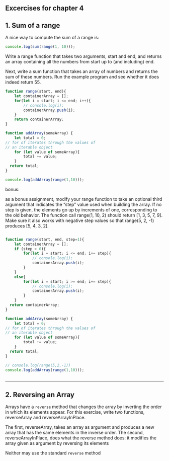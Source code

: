 ## Excercises for chapter 4 

## 1. Sum of a range 

A nice way to compute the sum of a range is:

```js 
console.log(sum(range(1, 10)));

```
Write a range function that takes two arguments, start and end, and returns
an array containing all the numbers from start up to (and including) end.

Next, write a sum function that takes an array of numbers and returns the
sum of these numbers. Run the example program and see whether it does
indeed return 55.

```js 
function range(start, end){
    let containerArray = [];
    for(let i = start; i <= end; i++){
        // console.log(i);
        containerArray.push(i);
    }
    return containerArray;
}

function addArray(someArray) {
    let total = 0;
// for of iterates through the values of 
// an iterable object
    for (let value of someArray){
        total += value;
    }
  return total;
}

console.log(addArray(range(1,10)));

```

bonus: 

as a bonus assignment, modify your range function to take an optional third
argument that indicates the “step” value used when building the array. If no
step is given, the elements go up by increments of one, corresponding to the
old behavior. The function call range(1, 10, 2) should return [1, 3, 5, 7,
9]. Make sure it also works with negative step values so that range(5, 2, -1)
produces [5, 4, 3, 2].

```js

function range(start, end, step=1){
    let containerArray = [];
    if (step > 0){
        for(let i = start; i <= end; i+= step){
            // console.log(i);
            containerArray.push(i);
        }
    }
    else{
        for(let i = start; i >= end; i+= step){
            // console.log(i);
            containerArray.push(i);
        }
    }
  return containerArray;
}

function addArray(someArray) {
    let total = 0;
// for of iterates through the values of 
// an iterable object
    for (let value of someArray){
        total += value;
    }
  return total;
}

// console.log(range(5,2,-1))
console.log(addArray(range(1,10)));



```
---

## 2. Reversing an Array 

Arrays have a `reverse` method that changes the array by inverting the order in
which its elements appear. For this exercise, write two functions, reverseArray
and reverseArrayInPlace.

The first, reverseArray, takes an array as argument
and produces a new array that has the same elements in the inverse order. The
second, reverseArrayInPlace, does what the reverse method does: it modifies
the array given as argument by reversing its elements

Neither may use the
standard `reverse` method
